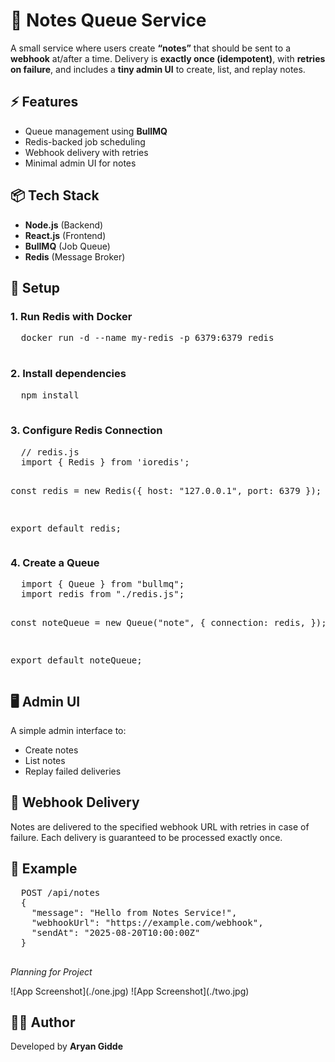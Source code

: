  <h1>📝 Notes Queue Service</h1>

  <p>
    A small service where users create <b>“notes”</b> that should be sent to a <b>webhook</b> at/after a time.  
    Delivery is <b>exactly once (idempotent)</b>, with <b>retries on failure</b>, and includes a <b>tiny admin UI</b> to create, list, and replay notes.
  </p>

  <h2>⚡ Features</h2>
  <ul>
    <li>Queue management using <b>BullMQ</b></li>
    <li>Redis-backed job scheduling</li>
    <li>Webhook delivery with retries</li>
    <li>Minimal admin UI for notes</li>
  </ul>

  <h2>📦 Tech Stack</h2>
  <ul>
    <li><b>Node.js</b> (Backend)</li>
    <li><b>React.js</b> (Frontend)</li>
    <li><b>BullMQ</b> (Job Queue)</li>
    <li><b>Redis</b> (Message Broker)</li>
  </ul>

  <h2>🚀 Setup</h2>

  <h3>1. Run Redis with Docker</h3>
  <pre>
  docker run -d --name my-redis -p 6379:6379 redis
  </pre>

  <h3>2. Install dependencies</h3>
  <pre>
  npm install
  </pre>

  <h3>3. Configure Redis Connection</h3>
  <pre>
  // redis.js
  import { Redis } from 'ioredis';

  const redis = new Redis({
    host: "127.0.0.1",
    port: 6379
  });

  export default redis;
  </pre>

  <h3>4. Create a Queue</h3>
  <pre>
  import { Queue } from "bullmq";
  import redis from "./redis.js";

  const noteQueue = new Queue("note", {
    connection: redis,
  });

  export default noteQueue;
  </pre>

  <h2>🖥️ Admin UI</h2>
  <p>
    A simple admin interface to:
  </p>
  <ul>
    <li>Create notes</li>
    <li>List notes</li>
    <li>Replay failed deliveries</li>
  </ul>

  <h2>🔗 Webhook Delivery</h2>
  <p>
    Notes are delivered to the specified webhook URL with retries in case of failure.  
    Each delivery is guaranteed to be processed exactly once.
  </p>

  <h2>📌 Example</h2>
  <pre>
  POST /api/notes
  {
    "message": "Hello from Notes Service!",
    "webhookUrl": "https://example.com/webhook",
    "sendAt": "2025-08-20T10:00:00Z"
  }
  </pre>
  
  <div class="screenshot">
    <p><i>Planning for Project</i></p>
    ![App Screenshot](./one.jpg)
    ![App Screenshot](./two.jpg)
  </div>
  

  <h2>👨‍💻 Author</h2>
  <p>Developed by <b>Aryan Gidde</b></p>
